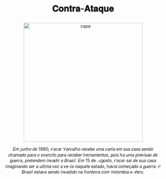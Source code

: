 # <p align='center'>𝐂𝐨𝐧𝐭𝐫𝐚-𝐀𝐭𝐚𝐪𝐮𝐞
<p align='center'>

<p align='center'>
<img width="385" alt="capa" src="https://user-images.githubusercontent.com/99884118/186899884-1b091f18-57b5-488f-b94b-e7930bd7e9cc.gif">
 <p align='center'>
 
 <p align='center'> 
𝐸𝑚 𝑗𝑢𝑛ℎ𝑜 𝑑𝑒 1980, 𝒪𝑠𝑐𝑎𝑟 𝒞𝑎𝑟𝑣𝑎𝑙ℎ𝑜 𝑟𝑒𝑐𝑒𝑏𝑒 𝑢𝑚𝑎 𝑐𝑎𝑟𝑡𝑎 𝑒𝑚 𝑠𝑢𝑎 𝑐𝑎𝑠𝑎 𝑠𝑒𝑛𝑑𝑜 𝑐ℎ𝑎𝑚𝑎𝑑𝑜 𝑝𝑎𝑟𝑎 𝑜 
𝑒𝑥𝑒𝑟𝑐𝑖𝑡𝑜 𝑝𝑎𝑟𝑎 𝑟𝑒𝑐𝑒𝑏𝑒𝑟 𝑡𝑟𝑒𝑖𝑛𝑎𝑚𝑒𝑛𝑡𝑜𝑠, 𝑝𝑜𝑖𝑠 ℎ𝑎 𝑢𝑚𝑎 𝑝𝑟𝑒𝑣𝑖𝑠𝑎𝑜 𝑑𝑒 𝑔𝑢𝑒𝑟𝑟𝑎, 𝑝𝑟𝑒𝑡𝑒𝑛𝑑𝑒𝑚 𝑖𝑛𝑣𝑎𝑑𝑖𝑟 𝑜 𝐵𝑟𝑎𝑠𝑖𝑙. 
𝐸𝑚 15 𝑑𝑒 𝒜𝑔𝑜𝑠𝑡𝑜, 𝒪𝑠𝑐𝑎𝑟 𝑠𝑎𝑖 𝑑𝑒 𝑠𝑢𝑎 𝑐𝑎𝑠𝑎 𝑖𝑚𝑎𝑔𝑖𝑛𝑎𝑛𝑑𝑜 𝑠𝑒𝑟 𝑎 𝑢𝑙𝑡𝑖𝑚𝑎 𝑣𝑒𝑧 𝑎 𝑣𝑒-𝑙𝑎 𝑛𝑎𝑞𝑢𝑒𝑙𝑒 𝑒𝑠𝑡𝑎𝑑𝑜, 
ℎ𝑎𝑣𝑖𝑎 𝑐𝑜𝑚𝑒ç𝑎𝑑𝑜 𝑎 𝑔𝑢𝑒𝑟𝑟𝑎. 𝒪 𝐵𝑟𝑎𝑠𝑖𝑙 𝑒𝑠𝑡𝑎𝑣𝑎 𝑠𝑒𝑛𝑑𝑜 𝑖𝑛𝑣𝑎𝑑𝑖𝑑𝑜 𝑛𝑎 𝑓𝑟𝑜𝑛𝑡𝑒𝑖𝑟𝑎 𝑐𝑜𝑚 𝒞𝑜𝑙𝑜𝑚𝑏𝑖𝑎 𝑒 𝒫𝑒𝑟𝑢. 
 <p align='center'>


